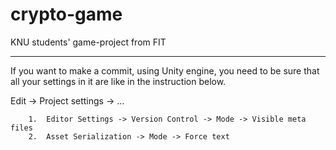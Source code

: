 # crypto-game
KNU students' game-project from FIT


***********************************
If you want to make a commit, using Unity engine, you need to be sure that all your settings in it are like in the instruction below.

Edit -> Project settings -> ... 

        1.  Editor Settings -> Version Control -> Mode -> Visible meta files
        2.  Asset Serialization -> Mode -> Force text
